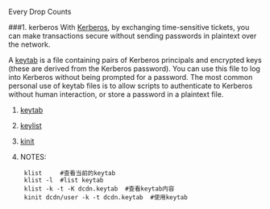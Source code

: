Every Drop Counts

###1. kerberos
With [Kerberos](https://kb.iu.edu/d/acjj), by exchanging time-sensitive tickets, you can make transactions secure without sending passwords in plaintext over the network.

A [keytab](https://kb.iu.edu/d/aumh) is a file containing pairs of Kerberos principals and encrypted keys (these are derived from the Kerberos password). You can use this file to log into Kerberos without being prompted for a password. The most common personal use of keytab files is to allow scripts to authenticate to Kerberos without human interaction, or store a password in a plaintext file. 

1. [keytab](https://kb.iu.edu/d/aumh)
2. [keylist](http://docs.oracle.com/javase/7/docs/technotes/tools/windows/klist.html)
3. [kinit](http://www.lehman.cuny.edu/cgi-bin/man-cgi?kinit+1)
4. NOTES:
    
        klist     #查看当前的keytab
        klist -l  #list keytab
        klist -k -t -K dcdn.keytab  #查看keytab内容
        kinit dcdn/user -k -t dcdn.keytab  #使用keytab

